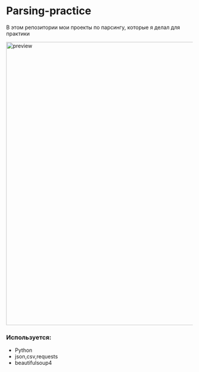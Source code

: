 # Parsing-practice
 
 В этом репозитории мои проекты по парсингу, которые я делал для практики
 
 <img width="765" alt="preview" src="https://user-images.githubusercontent.com/80642434/177506976-b3080d4d-5a2d-4221-80fd-244deb2a9d19.png">
 
 ### Используется:
 - Python
 - json,csv,requests
 - beautifulsoup4
 
